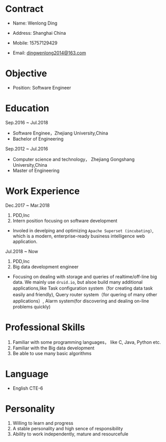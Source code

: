 # Contract

* Name: Wenlong Ding

* Address: Shanghai China

* Mobile: 15757129429

* Email: dingwenlong2014@163.com

# Objective

* Position: Software Engineer

# Education

Sep.2016 ~ Jul.2018

* Software Enginee，Zhejiang University,China
* Bachelor of Engineering

Sep.2012 ~ Jul.2016

* Computer science and technology， Zhejiang Gongshang University,China
* Master of Engineering

# Work Experience

Dec.2017 ~ Mar.2018

1. PDD,Inc
2. Intern position focusing on software development

* Involed in develping and optimizing  `Apache Superset (incubating)`, which is  a modern, enterprise-ready business intelligence web application.

Jul.2018 ~ Now

1. PDD,Inc
2. Big data development engineer

* Focusing on dealing with storage and queries of realtime/off-line big data. We mainly use `druid.io`, but alsoe build many additional applications,like Task configuration system（for creating data task easily and friendly), Query router system（for quering of many other applications）, Alarm system(for discovering and dealing on-line problems quickly)

# Professional Skills

1. Familiar with some programming languages， like C, Java, Python etc.
2. Familiar with the Big data development
3. Be able to use many basic algorithms

# Language

* English CTE-6

# Personality

1. Willing to learn and progress
2. A stable personality and high sence of responsibility
3. Ability to work independently, mature and resourcefule
